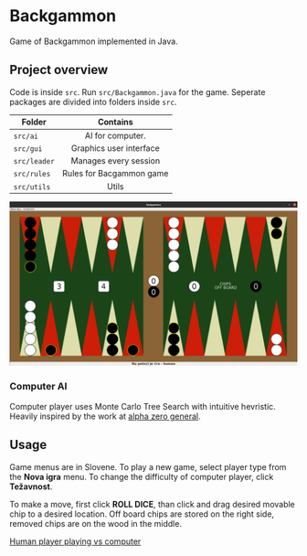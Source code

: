 # Backgammon
Game of Backgammon implemented in Java.




## Project overview
Code is inside `src`.  Run `src/Backgammon.java` for the game. Seperate packages are divided into folders inside `src`.

| Folder        | Contains           |
| ------------- |:-------------:|
| `src/ai` | AI for computer. | 
| `src/gui` | Graphics user interface |
| `src/leader` | Manages every session | 
| `src/rules` | Rules for Bacgammon game | 
| `src/utils` | Utils | 

![Backgammon in action](https://github.com/urhprimozic/Backgammon/blob/main/thumb.png)

### Computer AI
Computer player uses Monte Carlo Tree Search with intuitive hevristic. Heavily inspired by the work at [alpha zero general](https://github.com/suragnair/alpha-zero-general).

## Usage 
Game menus are in Slovene. To play a new game, select player type from the **Nova igra** menu. To change the difficulty of computer player, click **Težavnost**.

To make a move, first click **ROLL DICE**, than click and drag desired movable chip to a desired location. Off board chips are stored on the right side, removed chips are on the wood in the middle.

[Human player playing vs computer](https://github.com/urhprimozic/Backgammon/blob/main/demo.gif)

